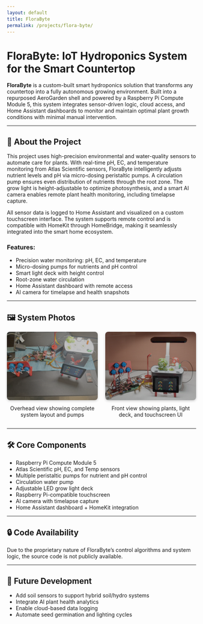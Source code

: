 ```yaml
---
layout: default
title: FloraByte
permalink: /projects/flora-byte/
---
```


# FloraByte: IoT Hydroponics System for the Smart Countertop

**FloraByte** is a custom-built smart hydroponics solution that transforms any countertop into a fully autonomous growing environment. Built into a repurposed AeroGarden shell and powered by a Raspberry Pi Compute Module 5, this system integrates sensor-driven logic, cloud access, and Home Assistant dashboards to monitor and maintain optimal plant growth conditions with minimal manual intervention.

---

## 🔧 About the Project

This project uses high-precision environmental and water-quality sensors to automate care for plants. With real-time pH, EC, and temperature monitoring from Atlas Scientific sensors, FloraByte intelligently adjusts nutrient levels and pH via micro-dosing peristaltic pumps. A circulation pump ensures even distribution of nutrients through the root zone. The grow light is height-adjustable to optimize photosynthesis, and a smart AI camera enables remote plant health monitoring, including timelapse capture.

All sensor data is logged to Home Assistant and visualized on a custom touchscreen interface. The system supports remote control and is compatible with HomeKit through HomeBridge, making it seamlessly integrated into the smart home ecosystem.

### Features:
- Precision water monitoring: pH, EC, and temperature
- Micro-dosing pumps for nutrients and pH control
- Smart light deck with height control
- Root-zone water circulation
- Home Assistant dashboard with remote access
- AI camera for timelapse and health snapshots

---

## 🖼️ System Photos

<div style="display: flex; flex-wrap: wrap; gap: 20px; justify-content: center; align-items: flex-start;">

  <!-- Image 1 -->
  <div style="flex: 1 1 48%; max-width: 600px;">
    <img src="./FloraByte1.png" alt="FloraByte Full System View" style="width: 100%; border-radius: 8px; box-shadow: 0 2px 6px rgba(0,0,0,0.2);" />
    <p style="text-align: center; margin-top: 10px;">Overhead view showing complete system layout and pumps</p>
  </div>

  <!-- Image 2 -->
  <div style="flex: 1 1 48%; max-width: 600px;">
    <img src="./FloraByte2.png" alt="FloraByte System Front View" style="width: 100%; border-radius: 8px; box-shadow: 0 2px 6px rgba(0,0,0,0.2);" />
    <p style="text-align: center; margin-top: 10px;">Front view showing plants, light deck, and touchscreen UI</p>
  </div>

</div>

---

## 🛠️ Core Components

- Raspberry Pi Compute Module 5
- Atlas Scientific pH, EC, and Temp sensors
- Multiple peristaltic pumps for nutrient and pH control
- Circulation water pump
- Adjustable LED grow light deck
- Raspberry Pi-compatible touchscreen
- AI camera with timelapse capture
- Home Assistant dashboard + HomeKit integration

---

## 🔒 Code Availability

Due to the proprietary nature of FloraByte’s control algorithms and system logic, the source code is not publicly available.

---

## 🌱 Future Development

- Add soil sensors to support hybrid soil/hydro systems
- Integrate AI plant health analytics
- Enable cloud-based data logging
- Automate seed germination and lighting cycles
